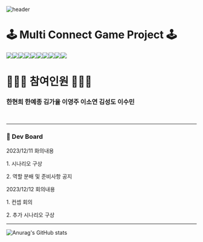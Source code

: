 ![header](https://capsule-render.vercel.app/api?type=waving&color=timeGradient&text=Welcome%20%our%20%Project%20GitHub%20👋&animation=twinkling&fontSize=35&fontAlignY=40&fontAlign=70&height=250)

<h1>🕹️ Multi Connect Game Project 🕹️ </h1>  

<img src="https://img.shields.io/badge/aws-FDEE21?style=for-the-badge&logo=amazonaws&logoColor=white"><img src="https://img.shields.io/badge/spring-6DB33F?style=for-the-badge&logo=spring&logoColor=white"><img src="https://img.shields.io/badge/oracle-F80000?style=for-the-badge&logo=oracle&logoColor=white"><img src="https://img.shields.io/badge/java-%23ED8B00?style=for-the-badge&logo=openjdk&logoColor=white"><img src="https://img.shields.io/badge/js-F7DF1E?style=for-the-badge&logo=javascript&logoColor=white"><img src="https://img.shields.io/badge/jetbrains-000000?style=for-the-badge&logo=jetbrains&logoColor=white"><img src="https://img.shields.io/badge/github-181717?style=for-the-badge&logo=github&logoColor=white"><img src="https://img.shields.io/badge/html5-E34F26?style=for-the-badge&logo=html5&logoColor=white"><img src="https://img.shields.io/badge/css3-1572B6?style=for-the-badge&logo=css3&logoColor=white"><img src="https://img.shields.io/badge/UTF 8-EA2328?style=for-the-badge">

  <h1> 👨🏻‍💻 참여인원 👩🏻‍💻 </h1>
  <h3> 한현희 한예종 김가율 이영주 이소연 김성도 이수민 </h3>
  <br>
<hr>

<h3> 🚧 Dev Board </h3>

<p> 2023/12/11 화의내용 </p>
<p> 1. 시나리오 구상 </p>
<p> 2. 역할 분배 및 준비사항 공지 </p>

<p> 2023/12/12 회의내용</p>
<p> 1. 컨셉 회의</p>
<p> 2. 추가 시나리오 구상</p>

<hr>

![Anurag's GitHub stats](https://github-readme-stats.vercel.app/api?username=gayulz&show_icons=true&theme=transparent)

